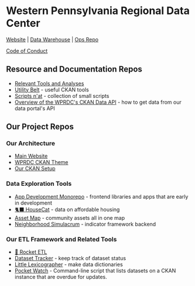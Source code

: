 # Western Pennsylvania Regional Data Center
[Website](https://www.wprdc.org)  |   [Data Warehouse](https://data.wprdc.org)  |  [Ops Repo](https://github.com/WPRDC/wprdc-ops)

[Code of Conduct](../CODE_OF_CONDUCT.md)

## Resource and Documentation Repos
- [Relevant Tools and Analyses](https://github.com/WPRDC/list-of-WPRDC-relevant-tools-and-analyses)
- [Utility Belt](https://github.com/WPRDC/utility-belt) - useful CKAN tools
- [Scripts n'at](https://github.com/WPRDC/scripts-n-at) - collection of small scripts
- [Overview of the WPRDC's CKAN Data API](https://github.com/WPRDC/WPRDC-data-API-overview) - how to get data from our data portal's API

## Our Project Repos
### Our Architecture 
- [Main Website](https://github.com/WPRDC/wprdc-apps/tree/main/apps/website)
- [WPRDC CKAN Theme](https://github.com/WPRDC/ckanext-wprdc_theme)
- [Our CKAN Setup](https://github.com/WPRDC/ckan-docker)

### Data Exploration Tools
- [App Development Monorepo](https://github.com/wprdc/wprdc-apps) - frontend libraries and apps that are early in development
- [🐈‍⬛ HouseCat](https://github.com/WPRDC/housecat) - data on affordable housing
- [Asset Map](https://github.com/WPRDC/asset-map) - community assets all in one map
- [Neighborhood Simulacrum](https://github.com/WPRDC/neighborhood-simulacrum) - indicator framework backend

### Our ETL Framework and Related Tools
- [🚀 Rocket ETL](https://github.com/WPRDC/rocket-etl)
- [Dataset Tracker](https://github.com/WPRDC/dataset-tracker) - keep track of dataset status
- [Little Lexicographer](https://github.com/WPRDC/little-lexicographer) - make data dictionaries
- [Pocket Watch](https://github.com/WPRDC/pocket-watch) - Command-line script that lists datasets on a CKAN instance that are overdue for updates.
